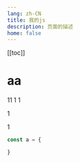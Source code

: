 ```yaml
---
lang: zh-CN
title: 我的js
description: 页面的描述
home: false
---
```



[[toc]]
# aa
11
1
1

1

1
```js
const a = {

}
```
